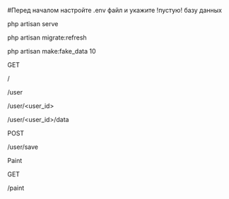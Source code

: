#Перед началом настройте .env файл и укажите !пустую! базу данных

php artisan serve

php artisan migrate:refresh

php artisan make:fake_data 10


GET

/

/user

/user/<user_id>

/user/<user_id>/data


POST

/user/save


Paint

GET

/paint